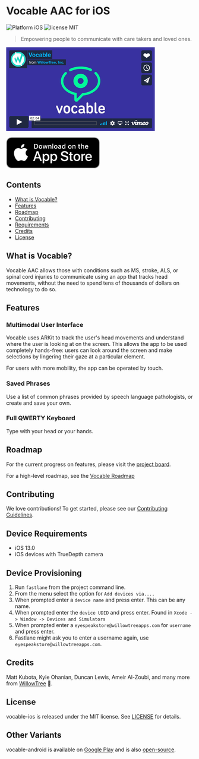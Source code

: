 # Vocable AAC for iOS
![Platform iOS](https://img.shields.io/badge/platform-iOS-orange.svg)
![license MIT](https://img.shields.io/badge/license-MIT-brightgreen.svg)

> Empowering people to communicate with care takers and loved ones.

[![Watch the video](marketing_assets/vocable_vimeo_still.gif)](https://player.vimeo.com/video/394212430)

[![AppStore Link](marketing_assets/appstore_badge.png)](https://itunes.apple.com/us/app/keynote/id1497040547?mt=8)

## Contents
- [What is Vocable?](#what-is-vocable)
- [Features](#features)
- [Roadmap](#roadmap)
- [Contributing](#contributing)
- [Requirements](#requirements)
- [Credits](#credits)
- [License](#license)

## What is Vocable?
Vocable AAC allows those with conditions such as MS, stroke, ALS, or spinal cord injuries to communicate using an app that tracks head movements, without the need to spend tens of thousands of dollars on technology to do so.

## Features

### Multimodal User Interface

Vocable uses ARKit to track the user's head movements and understand where the user is looking at on the screen. This allows the app to be used completely hands-free: users can look around the screen and make selections by lingering their gaze at a particular element. 

For users with more mobility, the app can be operated by touch.

### Saved Phrases
Use a list of common phrases provided by speech language pathologists, or create and save your own.

### Full QWERTY Keyboard
Type with your head or your hands.

## Roadmap
For the current progress on features, please visit the [project board](https://github.com/willowtreeapps/vocable-ios/projects/1).

For a high-level roadmap, see the [Vocable Roadmap](./ROADMAP.md)

## Contributing
We love contributions! To get started, please see our [Contributing Guidelines](./CONTRIBUTING.md).

## Device Requirements
- iOS 13.0
- iOS devices with TrueDepth camera

## Device Provisioning
1. Run `fastlane` from the project command line.
2. From the menu select the option for `Add devices via....`
3. When prompted enter a `device name` and press enter. This can be any name.
4. When prompted enter the `device UDID` and press enter. Found in `Xcode -> Window -> Devices and Simulators`
5. When prompted enter a `eyespeakstore@willowtreeapps.com` for `username` and press enter.
6. Fastlane might ask you to enter a username again, use `eyespeakstore@willowtreeapps.com`.

## Credits
Matt Kubota, Kyle Ohanian, Duncan Lewis, Ameir Al-Zoubi, and many more from [WillowTree](https://willowtreeapps.com/) 💙.

## License
vocable-ios is released under the MIT license. See [LICENSE](LICENSE) for details.

## Other Variants
vocable-android is available on [Google Play](https://play.google.com/store/apps/details?id=com.willowtree.vocable) and is also [open-source](https://github.com/willowtreeapps/vocable-android). 
